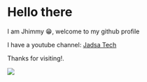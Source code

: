 
# Hello there

I am Jhimmy 😁, welcome to my github profile
<br><p></p>
I have a youtube channel: <a href="https://www.youtube.com/@jadsa" target="_blank"> Jadsa Tech </a>
<br><p></p>
Thanks for visiting!.

![](https://komarev.com/ghpvc/?username=JHIMMY&style=flat-square&label=My+Visitors&color=07da63)

<!--
**JHIMMY/JHIMMY** is a ✨ _special_ ✨ repository because its `README.md` (this file) appears on your GitHub profile.

Here are some ideas to get you started:

- 🔭 I’m currently working on ...
- 🌱 I’m currently learning ...
- 👯 I’m looking to collaborate on ...
- 🤔 I’m looking for help with ...
- 💬 Ask me about ...
- 📫 How to reach me: ...
- 😄 Pronouns: ...
- ⚡ Fun fact: ...
-->


